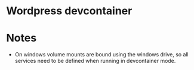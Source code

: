 # Wordpress devcontainer 

# Notes
- On windows volume mounts are bound using the windows drive, so all services need to be defined 
  when running in devcontainer mode. 
  